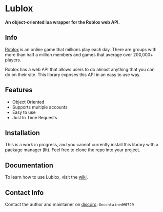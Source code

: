 # Lublox
**An object-oriented lua wrapper for the Roblox web API.**

## Info

[Roblox](https://roblox.com) is an online game that millions play each day. There are groups with more than half a million members and games that average over 200,000+ players. 

Roblox has a web API that allows users to do almost anything that you can do on their site. This library exposes this API in an easy to use way.

## Features
- Object Oriented
- Supports multiple accounts
- Easy to use
- Just In Time Requests

## Installation

This is a work in progress, and you cannot currently install this library with a package manager (lit). Feel free to clone the repo into your project.

## Documentation

To learn how to use Lublox, visit the [wiki](https://github.com/Uncontained0/Lublox/wiki).

## Contact Info

Contact the author and maintainer on [discord](https://discord.com): `Uncontained#0729`